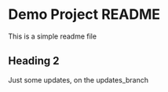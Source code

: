 # Demo Project README
This is a simple readme file
## Heading 2

Just some updates, on the updates_branch